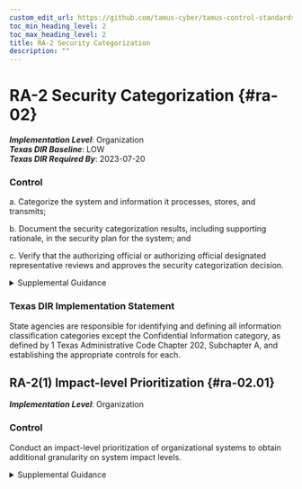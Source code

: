 ```yaml
---
custom_edit_url: https://github.com/tamus-cyber/tamus-control-standards/tree/main/content/tamus.edu/TAMUS_profile.xml
toc_min_heading_level: 2
toc_max_heading_level: 2
title: RA-2 Security Categorization
description: ""
---
```


# RA-2 Security Categorization {#ra-02}

_**Implementation Level**_: Organization\
_**Texas DIR Baseline**_: LOW\
_**Texas DIR Required By**_: 2023-07-20

### Control



a. Categorize the system and information it processes, stores, and transmits;

b. Document the security categorization results, including supporting rationale, in the security plan for the system; and

c. Verify that the authorizing official or authorizing official designated representative reviews and approves the security categorization decision.


<details><summary>Supplemental Guidance</summary>Security categories describe the potential adverse impacts or negative consequences to organizational operations, organizational assets, and individuals if organizational information and systems are compromised through a loss of confidentiality, integrity, or availability. Security categorization is also a type of asset loss characterization in systems security engineering processes that is carried out throughout the system development life cycle. Organizations can use privacy risk assessments or privacy impact assessments to better understand the potential adverse effects on individuals. [CNSSI 1253](#4e4fbc93-333d-45e6-a875-de36b878b6b9) provides additional guidance on categorization for national security systems.<br/><br/>Organizations conduct the security categorization process as an organization-wide activity with the direct involvement of chief information officers, senior agency information security officers, senior agency officials for privacy, system owners, mission and business owners, and information owners or stewards. Organizations consider the potential adverse impacts to other organizations and, in accordance with [USA PATRIOT](#13f0c39d-eaf7-417a-baef-69a041878bb5) and Homeland Security Presidential Directives, potential national-level adverse impacts.<br/><br/>Security categorization processes facilitate the development of inventories of information assets and, along with [CM-8](/catalog/cm/cm-08#cm-08) , mappings to specific system components where information is processed, stored, or transmitted. The security categorization process is revisited throughout the system development life cycle to ensure that the security categories remain accurate and relevant.</details>

### Texas DIR Implementation Statement

State agencies are responsible for identifying and defining all information classification categories except the Confidential Information category, as defined by 1 Texas Administrative Code Chapter 202, Subchapter A, and establishing the appropriate controls for each.



## RA-2(1) Impact-level Prioritization {#ra-02.01}

_**Implementation Level**_: Organization

### Control

Conduct an impact-level prioritization of organizational systems to obtain additional granularity on system impact levels.


<details><summary>Supplemental Guidance</summary>Organizations apply the "high-water mark" concept to each system categorized in accordance with [FIPS 199](#628d22a1-6a11-4784-bc59-5cd9497b5445) , resulting in systems designated as low impact, moderate impact, or high impact. Organizations that desire additional granularity in the system impact designations for risk-based decision-making, can further partition the systems into sub-categories of the initial system categorization. For example, an impact-level prioritization on a moderate-impact system can produce three new sub-categories: low-moderate systems, moderate-moderate systems, and high-moderate systems. Impact-level prioritization and the resulting sub-categories of the system give organizations an opportunity to focus their investments related to security control selection and the tailoring of control baselines in responding to identified risks. Impact-level prioritization can also be used to determine those systems that may be of heightened interest or value to adversaries or represent a critical loss to the federal enterprise, sometimes described as high value assets. For such high value assets, organizations may be more focused on complexity, aggregation, and information exchanges. Systems with high value assets can be prioritized by partitioning high-impact systems into low-high systems, moderate-high systems, and high-high systems. Alternatively, organizations can apply the guidance in [CNSSI 1253](#4e4fbc93-333d-45e6-a875-de36b878b6b9) for security objective-related categorization.</details>
